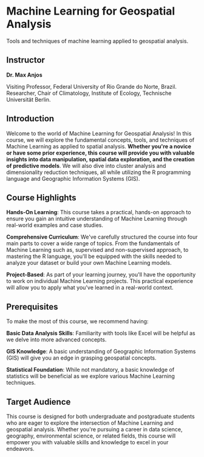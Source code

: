 # Machine Learning for Geospatial Analysis
Tools and techniques of machine learning applied to geospatial analysis.

## Instructor
 
**Dr. Max Anjos**

Visiting Professor, Federal University of Rio Grande do Norte, Brazil.
Researcher, Chair of Climatology, Institute of Ecology, Technische Universität Berlin.


## Introduction

Welcome to the world of Machine Learning for Geospatial Analysis! In this course, we will explore the fundamental concepts, tools, and techniques of Machine Learning as applied to spatial analysis. **Whether you're a novice or have some prior experience, this course will provide you with valuable insights into data manipulation, spatial data exploration, and the creation of predictive models**. We will also dive into cluster analysis and dimensionality reduction techniques, all while utilizing the R programming language and Geographic Information Systems (GIS).

## Course Highlights

**Hands-On Learning**: This course takes a practical, hands-on approach to ensure you gain an intuitive understanding of Machine Learning through real-world examples and case studies.

**Comprehensive Curriculum**: We've carefully structured the course into four main parts to cover a wide range of topics. From the fundamentals of Machine Learning such as, supervised and non-supervised approach, to mastering the R language, you'll be equipped with the skills needed to analyze your dataset or build your own Machine Learning models.

**Project-Based**: As part of your learning journey, you'll have the opportunity to work on individual Machine Learning projects. This practical experience will allow you to apply what you've learned in a real-world context.


## Prerequisites

To make the most of this course, we recommend having:

**Basic Data Analysis Skills**: Familiarity with tools like Excel will be helpful as we delve into more advanced concepts.

**GIS Knowledge**: A basic understanding of Geographic Information Systems (GIS) will give you an edge in grasping geospatial concepts.

**Statistical Foundation**: While not mandatory, a basic knowledge of statistics will be beneficial as we explore various Machine Learning techniques.


## Target Audience

This course is designed for both undergraduate and postgraduate students who are eager to explore the intersection of Machine Learning and geospatial analysis. Whether you're pursuing a career in data science, geography, environmental science, or related fields, this course will empower you with valuable skills and knowledge to excel in your endeavors.



